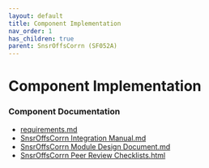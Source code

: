 ```yaml
---
layout: default
title: Component Implementation
nav_order: 1
has_children: true
parent: SnsrOffsCorrn (SF052A)
---
```

# Component Implementation
### Component Documentation

- [requirements.md](doc/requirements.md)
- [SnsrOffsCorrn Integration Manual.md](doc/SnsrOffsCorrn%20Integration%20Manual.md)
- [SnsrOffsCorrn Module Design Document.md](doc/SnsrOffsCorrn%20Module%20Design%20Document.md)
- [SnsrOffsCorrn Peer Review Checklists.html](doc/SnsrOffsCorrn%20Peer%20Review%20Checklists.html)

